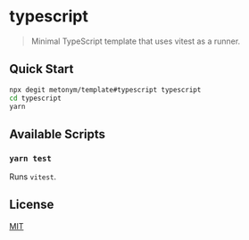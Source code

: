 # typescript

> Minimal TypeScript template that uses vitest as a runner.

## Quick Start

```bash
npx degit metonym/template#typescript typescript
cd typescript
yarn
```

## Available Scripts

### `yarn test`

Runs `vitest`.

## License

[MIT](LICENSE)
